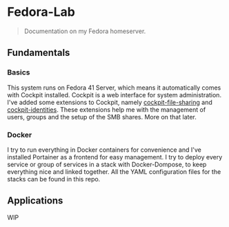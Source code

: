 # Fedora-Lab

> Documentation on my Fedora homeserver.

## Fundamentals

### Basics

This system runs on Fedora 41 Server, which means it automatically comes with Cockpit installed. Cockpit is a web interface for system administration.
I've added some extensions to Cockpit, namely [cockpit-file-sharing](https://github.com/45Drives/cockpit-file-sharing) and [cockpit-identities](https://github.com/45Drives/cockpit-identities).
These extensions help me with the management of users, groups and the setup of the SMB shares. More on that later.

### Docker

I try to run everything in Docker containers for convenience and I've installed Portainer as a frontend for easy management. I try to deploy every service or group of services in a stack with Docker-Dompose, to keep everything nice and linked together. All the YAML configuration files for the stacks can be found in this repo.

## Applications

WIP
